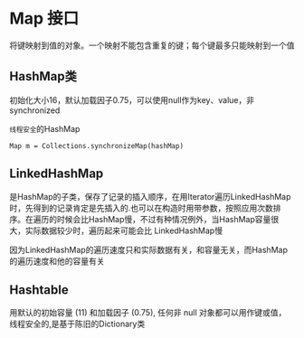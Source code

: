 # Map 接口

将键映射到值的对象。一个映射不能包含重复的键；每个键最多只能映射到一个值

## HashMap类

初始化大小16，默认加载因子0.75，可以使用null作为key、value，非synchronized

``线程安全``的HashMap

	Map m = Collections.synchronizeMap(hashMap)

## LinkedHashMap

是HashMap的子类，保存了记录的插入顺序，在用Iterator遍历LinkedHashMap时，先得到的记录肯定是先插入的.也可以在构造时用带参数，按照应用次数排序。在遍历的时候会比HashMap慢，不过有种情况例外，当HashMap容量很大，实际数据较少时，遍历起来可能会比 LinkedHashMap慢

因为LinkedHashMap的遍历速度只和实际数据有关，和容量无关，而HashMap的遍历速度和他的容量有关

## Hashtable
用默认的初始容量 (11) 和加载因子 (0.75), 任何非 null 对象都可以用作键或值， 线程安全的,是基于陈旧的Dictionary类

